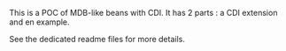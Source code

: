 This is a POC of MDB-like beans with CDI. It has 2 parts : a CDI extension and en example.

See the dedicated readme files for more details.